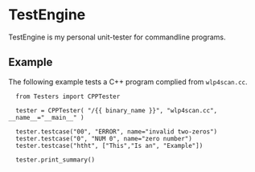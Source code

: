 TestEngine
==========

TestEngine is my personal unit-tester for commandline programs.

Example
-------

The following example tests a C++ program complied from `wlp4scan.cc`.

```
  from Testers import CPPTester

  tester = CPPTester( "/{{ binary_name }}", "wlp4scan.cc", __name__="__main__" )

  tester.testcase("00", "ERROR", name="invalid two-zeros")
  tester.testcase("0", "NUM 0", name="zero number")
  tester.testcase("htht", ["This","Is an", "Example"])
  
  tester.print_summary()
```
